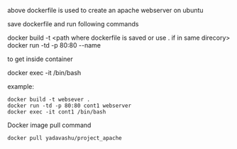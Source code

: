 above dockerfile is used to create an apache webserver on ubuntu

save dockerfile and run following commands

docker build -t <image-name> <path where dockerfile is saved or use . if in same direcory>
docker run -td -p 80:80 --name <container-name> <image-name>

to get inside container

docker exec -it <container-name> /bin/bash



example:
	
	docker build -t websever .
	docker run -td -p 80:80 cont1 webserver
	docker exec -it cont1 /bin/bash

Docker image pull command 

	docker pull yadavashu/project_apache
